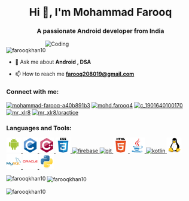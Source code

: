<h1 align="center">Hi 👋, I'm Mohammad Farooq</h1>
<h3 align="center">A passionate Android developer from India</h3>

<img align="right" alt="Coding" width="400" src="https://media1.giphy.com/media/SWoSkN6DxTszqIKEqv/giphy.gif?cid=790b76114e5cd2d1c8a90fde8655ea2fe8ced36f3ef4d351&rid=giphy.gif&ct=g">

<p align="left"> <img src="https://komarev.com/ghpvc/?username=farooqkhan10&label=Profile%20views&color=0e75b6&style=flat" alt="farooqkhan10" /> </p>

- 💬 Ask me about **Android , DSA**

- 📫 How to reach me **farooq208019@gmail.com**

<h3 align="left">Connect with me:</h3>
<p align="left">
<a href="https://linkedin.com/in/mohammad-farooq-a40b891b3" target="blank"><img align="center" src="https://raw.githubusercontent.com/rahuldkjain/github-profile-readme-generator/master/src/images/icons/Social/linked-in-alt.svg" alt="mohammad-farooq-a40b891b3" height="30" width="40" /></a>
<a href="https://instagram.com/mohd.farooq4" target="blank"><img align="center" src="https://raw.githubusercontent.com/rahuldkjain/github-profile-readme-generator/master/src/images/icons/Social/instagram.svg" alt="mohd.farooq4" height="30" width="40" /></a>
<a href="https://www.hackerrank.com/c_1901640100170" target="blank"><img align="center" src="https://raw.githubusercontent.com/rahuldkjain/github-profile-readme-generator/master/src/images/icons/Social/hackerrank.svg" alt="c_1901640100170" height="30" width="40" /></a>
<a href="https://www.leetcode.com/mr_xlr8" target="blank"><img align="center" src="https://raw.githubusercontent.com/rahuldkjain/github-profile-readme-generator/master/src/images/icons/Social/leet-code.svg" alt="mr_xlr8" height="30" width="40" /></a>
<a href="https://auth.geeksforgeeks.org/user/mr_xlr8/practice" target="blank"><img align="center" src="https://raw.githubusercontent.com/rahuldkjain/github-profile-readme-generator/master/src/images/icons/Social/geeks-for-geeks.svg" alt="mr_xlr8/practice" height="30" width="40" /></a>
</p>

<h3 align="left">Languages and Tools:</h3>
<p align="left"> <a href="https://developer.android.com" target="_blank" rel="noreferrer"> <img src="https://raw.githubusercontent.com/devicons/devicon/master/icons/android/android-original-wordmark.svg" alt="android" width="40" height="40"/> </a> <a href="https://www.cprogramming.com/" target="_blank" rel="noreferrer"> <img src="https://raw.githubusercontent.com/devicons/devicon/master/icons/c/c-original.svg" alt="c" width="40" height="40"/> </a> <a href="https://www.w3schools.com/cpp/" target="_blank" rel="noreferrer"> <img src="https://raw.githubusercontent.com/devicons/devicon/master/icons/cplusplus/cplusplus-original.svg" alt="cplusplus" width="40" height="40"/> </a> <a href="https://www.w3schools.com/css/" target="_blank" rel="noreferrer"> <img src="https://raw.githubusercontent.com/devicons/devicon/master/icons/css3/css3-original-wordmark.svg" alt="css3" width="40" height="40"/> </a> <a href="https://firebase.google.com/" target="_blank" rel="noreferrer"> <img src="https://www.vectorlogo.zone/logos/firebase/firebase-icon.svg" alt="firebase" width="40" height="40"/> </a> <a href="https://git-scm.com/" target="_blank" rel="noreferrer"> <img src="https://www.vectorlogo.zone/logos/git-scm/git-scm-icon.svg" alt="git" width="40" height="40"/> </a> <a href="https://www.w3.org/html/" target="_blank" rel="noreferrer"> <img src="https://raw.githubusercontent.com/devicons/devicon/master/icons/html5/html5-original-wordmark.svg" alt="html5" width="40" height="40"/> </a> <a href="https://www.java.com" target="_blank" rel="noreferrer"> <img src="https://raw.githubusercontent.com/devicons/devicon/master/icons/java/java-original.svg" alt="java" width="40" height="40"/> </a> <a href="https://kotlinlang.org" target="_blank" rel="noreferrer"> <img src="https://www.vectorlogo.zone/logos/kotlinlang/kotlinlang-icon.svg" alt="kotlin" width="40" height="40"/> </a> <a href="https://www.linux.org/" target="_blank" rel="noreferrer"> <img src="https://raw.githubusercontent.com/devicons/devicon/master/icons/linux/linux-original.svg" alt="linux" width="40" height="40"/> </a> <a href="https://www.mysql.com/" target="_blank" rel="noreferrer"> <img src="https://raw.githubusercontent.com/devicons/devicon/master/icons/mysql/mysql-original-wordmark.svg" alt="mysql" width="40" height="40"/> </a> <a href="https://www.oracle.com/" target="_blank" rel="noreferrer"> <img src="https://raw.githubusercontent.com/devicons/devicon/master/icons/oracle/oracle-original.svg" alt="oracle" width="40" height="40"/> </a> <a href="https://www.python.org" target="_blank" rel="noreferrer"> <img src="https://raw.githubusercontent.com/devicons/devicon/master/icons/python/python-original.svg" alt="python" width="40" height="40"/> </a> </p>

<p><img align="left" src="https://github-readme-stats.vercel.app/api/top-langs?username=farooqkhan10&show_icons=true&locale=en&layout=compact" alt="farooqkhan10" /></p>

<p>&nbsp;<img align="center" src="https://github-readme-stats.vercel.app/api?username=farooqkhan10&show_icons=true&locale=en" alt="farooqkhan10" /></p>

<p><img align="center" src="https://github-readme-streak-stats.herokuapp.com/?user=farooqkhan10&" alt="farooqkhan10" /></p>
